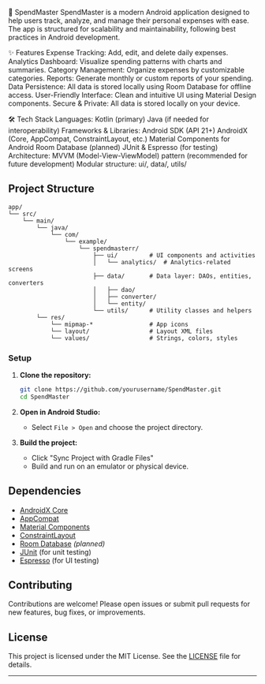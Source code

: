 📱 SpendMaster
SpendMaster is a modern Android application designed to help users track, analyze, and manage their personal expenses with ease. The app is structured for scalability and maintainability, following best practices in Android development.

✨ Features
Expense Tracking: Add, edit, and delete daily expenses.
Analytics Dashboard: Visualize spending patterns with charts and summaries.
Category Management: Organize expenses by customizable categories.
Reports: Generate monthly or custom reports of your spending.
Data Persistence: All data is stored locally using Room Database for offline access.
User-Friendly Interface: Clean and intuitive UI using Material Design components.
Secure & Private: All data is stored locally on your device.

🛠️ Tech Stack
Languages:
Kotlin (primary)
Java (if needed for interoperability)
Frameworks & Libraries:
Android SDK (API 21+)
AndroidX (Core, AppCompat, ConstraintLayout, etc.)
Material Components for Android
Room Database (planned)
JUnit & Espresso (for testing)
Architecture:
MVVM (Model-View-ViewModel) pattern (recommended for future development)
Modular structure: ui/, data/, utils/

## Project Structure

```text
app/
└── src/
    └── main/
        └── java/
            └── com/
                └── example/
                    └── spendmasterr/
                        ├── ui/         # UI components and activities
                        │   └── analytics/  # Analytics-related screens
                        ├── data/       # Data layer: DAOs, entities, converters
                        │   ├── dao/
                        │   ├── converter/
                        │   └── entity/
                        └── utils/      # Utility classes and helpers
        └── res/
            └── mipmap-*                # App icons
            └── layout/                 # Layout XML files
            └── values/                 # Strings, colors, styles
```

### Setup

1. **Clone the repository:**
   ```sh
   git clone https://github.com/yourusername/SpendMaster.git
   cd SpendMaster
   ```

2. **Open in Android Studio:**
   - Select `File > Open` and choose the project directory.

3. **Build the project:**
   - Click "Sync Project with Gradle Files"
   - Build and run on an emulator or physical device.

## Dependencies

- [AndroidX Core](https://developer.android.com/jetpack/androidx/releases/core)
- [AppCompat](https://developer.android.com/jetpack/androidx/releases/appcompat)
- [Material Components](https://material.io/develop/android)
- [ConstraintLayout](https://developer.android.com/jetpack/androidx/releases/constraintlayout)
- [Room Database](https://developer.android.com/jetpack/androidx/releases/room) *(planned)*
- [JUnit](https://junit.org/junit4/) (for unit testing)
- [Espresso](https://developer.android.com/training/testing/espresso) (for UI testing)

## Contributing

Contributions are welcome! Please open issues or submit pull requests for new features, bug fixes, or improvements.

## License

This project is licensed under the MIT License. See the [LICENSE](LICENSE) file for details.

---

